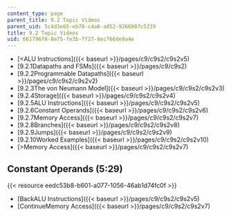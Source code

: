 ```yaml
---
content_type: page
parent_title: 9.2 Topic Videos
parent_uid: 5c4d3e65-eb78-c4a8-ad52-9266007c5239
title: 9.2 Topic Videos
uid: 661796f8-8e75-fe3b-7f27-8ec766de9a4e
---
```


*   [\<ALU Instructions]({{< baseurl >}}/pages/c9/c9s2/c9s2v5)
*   [9.2.1Datapaths and FSMs]({{< baseurl >}}/pages/c9/c9s2)
*   [9.2.2Programmable Datapaths]({{< baseurl >}}/pages/c9/c9s2/c9s2v2)
*   [9.2.3The von Neumann Model]({{< baseurl >}}/pages/c9/c9s2/c9s2v3)
*   [9.2.4Storage]({{< baseurl >}}/pages/c9/c9s2/c9s2v4)
*   [9.2.5ALU Instructions]({{< baseurl >}}/pages/c9/c9s2/c9s2v5)
*   [9.2.6Constant Operands]({{< baseurl >}}/pages/c9/c9s2/c9s2v6)
*   [9.2.7Memory Access]({{< baseurl >}}/pages/c9/c9s2/c9s2v7)
*   [9.2.8Branches]({{< baseurl >}}/pages/c9/c9s2/c9s2v8)
*   [9.2.9Jumps]({{< baseurl >}}/pages/c9/c9s2/c9s2v9)
*   [9.2.10Worked Examples]({{< baseurl >}}/pages/c9/c9s2/c9s2v10)
*   [\>Memory Access]({{< baseurl >}}/pages/c9/c9s2/c9s2v7)

Constant Operands (5:29)
------------------------

{{< resource eedc53b8-b601-a077-1056-46ab1d74fc0f >}}

*   [BackALU Instructions]({{< baseurl >}}/pages/c9/c9s2/c9s2v5)
*   [ContinueMemory Access]({{< baseurl >}}/pages/c9/c9s2/c9s2v7)